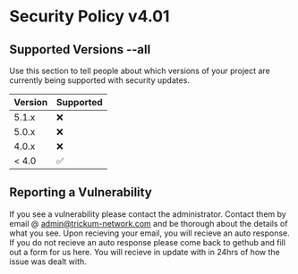 # Security Policy         v4.01

## Supported Versions     --all

Use this section to tell people about which versions of your project are
currently being supported with security updates.

| Version | Supported          |
| ------- | ------------------ |
| 5.1.x   | :x:                |
| 5.0.x   | :x:                |
| 4.0.x   | :x:                |
| < 4.0   | :white_check_mark: |

## Reporting a Vulnerability

If you see a vulnerability please contact the administrator.  Contact them by email @ admin@trickum-network.com and be thorough about the details of what you see.  Upon recieving your email, you will recieve an auto response.  If you do not recieve an auto response please come back to gethub and fill out a form for us here.  You will recieve in update with in 24hrs of how the issue was dealt with.  
